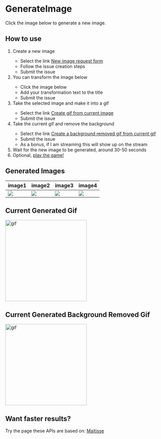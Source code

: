 # GenerateImage
Click the image below to generate a new image.

## How to use

<ol>
  <li>Create a new image</li>
    <ul>
      <li>Select the link <a href='https://github.com/MatissesProjects/GenerateImage/issues/new?title=CreateImage%20Dont%20modify%20the%20title%20just%20use%20the%20form&template=NewImage.yml'>New image request form</a></li>
      <li>Follow the issue creation steps</li>
      <li>Submit the issue</li>
    </ul>
  <li>You can transform the image below</li>
    <ul>
      <li>Click the image below</li>
      <li>Add your transformation text to the title</li>
      <li>Submit the issue</li>
    </ul>
  <li>Take the selected image and make it into a gif</li>
    <ul>
      <li>Select the link <a href='https://github.com/MatissesProjects/GenerateImage/issues/new?title=ImageToGif%20Dont%20modify%20the%20title&body=No%20need%20to%20modify%20the%20body%20or%20the%20title'>Create gif from current image</a></li>
      <li>Submit the issue</li>
    </ul>
  <li>Take the current gif and remove the background</li>
    <ul>
      <li>Select the link <a href='https://github.com/MatissesProjects/GenerateImage/issues/new?title=GifBackgroundRemoval%20Dont%20modify%20the%20title&body=No%20need%20to%20modify%20the%20body%20or%20the%20title'>Create a background removed gif from current gif</a></li>
      <li>Submit the issue</li>
      <li>As a bonus, if I am streaming this will show up on the stream</li>
    </ul>
  <li>Wait for the new image to be generated, around 30-50 seconds</li>
  <li>Optional, <a href='https://github.com/MatissesProjects/GenerateImage/tree/main/PlayGame'>play the game!</a></li>
</ol>

## Generated Images
| image1 | image2 | image3 | image4 |
| --- | --- | --- | --- |
| [<img src='https://fileserver.matissetec.dev/output/similarImages/630649313860780043/6511007617/6511007617/png'>](https://github.com/MatissesProjects/GenerateImage/issues/new?title=Transform%20Image1:%20&body=No%20need%20to%20modify%20the%20body,%20just%20add%20your%20transformation%20to%20the%20photo%20in%20the%20title) | [<img src='https://fileserver.matissetec.dev/output/similarImages/630649313860780043/6511007617/6511007617/png'>](https://github.com/MatissesProjects/GenerateImage/issues/new?title=Transform%20Image2:%20&body=No%20need%20to%20modify%20the%20body,%20just%20add%20your%20transformation%20to%20the%20photo%20in%20the%20title) | [<img src='https://fileserver.matissetec.dev/output/similarImages/630649313860780043/6511007617/6511007617/png'>](https://github.com/MatissesProjects/GenerateImage/issues/new?title=Transform%20Image3:%20&body=No%20need%20to%20modify%20the%20body,%20just%20add%20your%20transformation%20to%20the%20photo%20in%20the%20title) | [<img src='https://fileserver.matissetec.dev/output/similarImages/630649313860780043/6511007617/6511007617/png'>](https://github.com/MatissesProjects/GenerateImage/issues/new?title=Transform%20Image4:%20&body=No%20need%20to%20modify%20the%20body,%20just%20add%20your%20transformation%20to%20the%20photo%20in%20the%20title) 

## Current Generated Gif
<img src='https://fileserver.matissetec.dev/output/backgroundExtenderGif/630649313860780043/8266086878/apiOut/gif' width='256' height='256' alt='gif'>

## Current Generated Background Removed Gif
<img src='https://fileserver.matissetec.dev/output/videoBackgroundRemoval/630649313860780043/7067440081/apiOut/gif' width='256' height='256' alt='gif'>

## Want faster results?
Try the page these APIs are based on: [Maitisse](https://deepnarration.matissetec.dev/)